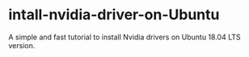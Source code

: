 # intall-nvidia-driver-on-Ubuntu
A simple and fast tutorial to install Nvidia drivers on Ubuntu 18.04 LTS version.
